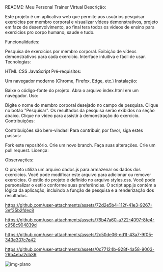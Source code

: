 README: Meu Personal Trainer Virtual
Descrição:

Este projeto é um aplicativo web que permite aos usuários pesquisar exercícios por membro corporal e visualizar vídeos demonstrativos, projeto em faze de desenvolvimento, ao final tera todos os videos de ensino para exercicios pro corpo humano, saude e tudo.

Funcionalidades:

Pesquisa de exercícios por membro corporal.
Exibição de vídeos demonstrativos para cada exercício.
Interface intuitiva e fácil de usar.
Tecnologias:

HTML
CSS
JavaScript
Pré-requisitos:

Um navegador moderno (Chrome, Firefox, Edge, etc.)
Instalação:

Baixe o código-fonte do projeto.
Abra o arquivo index.html em um navegador.
Uso:

Digite o nome do membro corporal desejado no campo de pesquisa.
Clique no botão "Pesquisar".
Os resultados da pesquisa serão exibidos na seção abaixo.
Clique no vídeo para assistir à demonstração do exercício.
Contribuições:

Contribuições são bem-vindas! Para contribuir, por favor, siga estes passos:

Fork este repositório.
Crie um novo branch.
Faça suas alterações.
Crie um pull request.
Licença:



Observações:

O projeto utiliza um arquivo dados.js para armazenar os dados dos exercícios. Você pode modificar este arquivo para adicionar ou remover exercícios.
O estilo do projeto é definido no arquivo styles.css. Você pode personalizar o estilo conforme suas preferências.
O script app.js contém a lógica da aplicação, incluindo a função de pesquisa e a renderização dos resultados.

https://github.com/user-attachments/assets/72d2e5b4-112f-41e3-9267-3ef35b2fdec8



https://github.com/user-attachments/assets/76b47a60-a722-4097-8fe4-c958c904839d



https://github.com/user-attachments/assets/2c50de06-ed1f-43a7-9f05-343e307c7e42



https://github.com/user-attachments/assets/0c77124b-928f-4a58-9003-26b4eba2cb36

![img-plano](https://github.com/user-attachments/assets/2823bf67-cfb3-4bcd-a83b-4b6078ca91c5)
